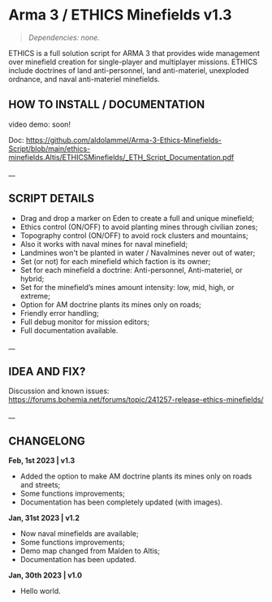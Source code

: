 # Arma 3 / ETHICS Minefields v1.3
>*Dependencies: none.*

ETHICS  is a full solution script for ARMA 3 that provides wide management over minefield creation for single-player and multiplayer missions. ETHICS include doctrines of land anti-personnel, land anti-materiel, unexploded ordnance, and naval anti-materiel minefields.

## HOW TO INSTALL / DOCUMENTATION

video demo: soon!

Doc: https://github.com/aldolammel/Arma-3-Ethics-Minefields-Script/blob/main/ethics-minefields.Altis/ETHICSMinefields/_ETH_Script_Documentation.pdf

__

## SCRIPT DETAILS

- Drag and drop a marker on Eden to create a full and unique minefield;
- Ethics control (ON/OFF) to avoid planting mines through civilian zones;
- Topography control (ON/OFF) to avoid rock clusters and mountains;
- Also it works with naval mines for naval minefield;
- Landmines won't be planted in water / Navalmines never out of water;
- Set (or not) for each minefield which faction is its owner;
- Set for each minefield a doctrine: Anti-personnel, Anti-materiel, or hybrid;
- Set for the minefield’s mines amount intensity: low, mid, high, or extreme;
- Option for AM doctrine plants its mines only on roads;
- Friendly error handling;
- Full debug monitor for mission editors;
- Full documentation available.

__

## IDEA AND FIX?

Discussion and known issues: https://forums.bohemia.net/forums/topic/241257-release-ethics-minefields/

__

## CHANGELONG

**Feb, 1st 2023 | v1.3**

- Added the option to make AM doctrine plants its mines only on roads and streets;
- Some functions improvements;
- Documentation has been completely updated (with images).

**Jan, 31st 2023 | v1.2**

- Now naval minefields are available;
- Some functions improvements;
- Demo map changed from Malden to Altis;
- Documentation has been updated.

**Jan, 30th 2023 | v1.0**

- Hello world.
